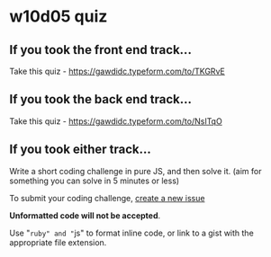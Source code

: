 # w10d05 quiz

## If you took the front end track...

Take this quiz - https://gawdidc.typeform.com/to/TKGRvE

## If you took the back end track...

Take this quiz - https://gawdidc.typeform.com/to/NsITqO

## If you took either track...

Write a short coding challenge in pure JS, and then solve it. (aim for something you can solve in 5 minutes or less)

To submit your coding challenge, [create a new issue](https://github.com/ga-dc/milk-and-cookies/issues/new?title=w10d05%20quiz)

**Unformatted code will not be accepted**. 

Use "```ruby" and "```js" to format inline code, or link to a gist with the appropriate file extension.
